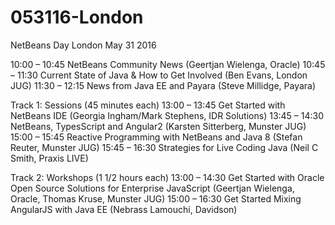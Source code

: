 # 053116-London

NetBeans Day London May 31 2016

10:00 – 10:45 NetBeans Community News (Geertjan Wielenga, Oracle)
10:45 – 11:30 Current State of Java & How to Get Involved (Ben Evans, London JUG)
11:30 – 12:15 News from Java EE and Payara (Steve Millidge, Payara)

Track 1: Sessions (45 minutes each)
13:00 – 13:45 Get Started with NetBeans IDE (Georgia Ingham/Mark Stephens, IDR Solutions)
13:45 – 14:30 NetBeans, TypesScript and Angular2 (Karsten Sitterberg, Munster JUG)
15:00 – 15:45 Reactive Programming with NetBeans and Java 8 (Stefan Reuter, Munster JUG)
15:45 – 16:30 Strategies for Live Coding Java (Neil C Smith, Praxis LIVE)

Track 2: Workshops (1 1/2 hours each)
13:00 – 14:30 Get Started with Oracle Open Source Solutions for Enterprise JavaScript (Geertjan Wielenga, Oracle, Thomas Kruse, Munster JUG)
15:00 – 16:30 Get Started Mixing AngularJS with Java EE (Nebrass Lamouchi, Davidson)
